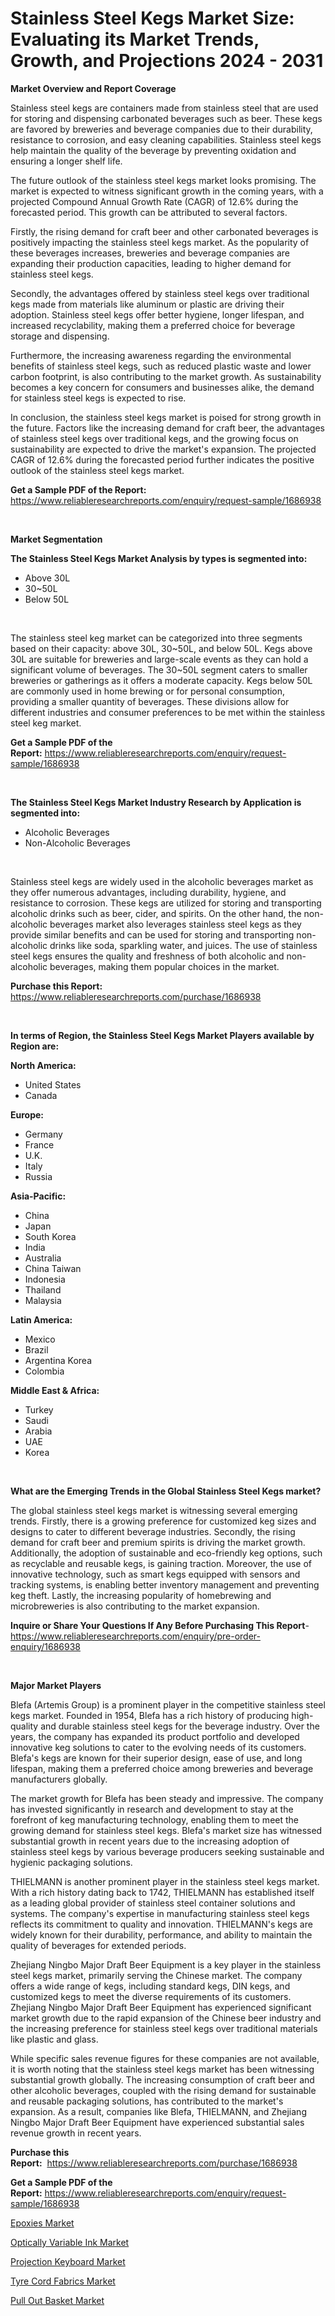 <p><h1>Stainless Steel Kegs Market Size: Evaluating its Market Trends, Growth, and Projections 2024 - 2031</h1></p><p><strong>Market Overview and Report Coverage</strong></p>
<p><p>Stainless steel kegs are containers made from stainless steel that are used for storing and dispensing carbonated beverages such as beer. These kegs are favored by breweries and beverage companies due to their durability, resistance to corrosion, and easy cleaning capabilities. Stainless steel kegs help maintain the quality of the beverage by preventing oxidation and ensuring a longer shelf life.</p><p>The future outlook of the stainless steel kegs market looks promising. The market is expected to witness significant growth in the coming years, with a projected Compound Annual Growth Rate (CAGR) of 12.6% during the forecasted period. This growth can be attributed to several factors.</p><p>Firstly, the rising demand for craft beer and other carbonated beverages is positively impacting the stainless steel kegs market. As the popularity of these beverages increases, breweries and beverage companies are expanding their production capacities, leading to higher demand for stainless steel kegs.</p><p>Secondly, the advantages offered by stainless steel kegs over traditional kegs made from materials like aluminum or plastic are driving their adoption. Stainless steel kegs offer better hygiene, longer lifespan, and increased recyclability, making them a preferred choice for beverage storage and dispensing.</p><p>Furthermore, the increasing awareness regarding the environmental benefits of stainless steel kegs, such as reduced plastic waste and lower carbon footprint, is also contributing to the market growth. As sustainability becomes a key concern for consumers and businesses alike, the demand for stainless steel kegs is expected to rise.</p><p>In conclusion, the stainless steel kegs market is poised for strong growth in the future. Factors like the increasing demand for craft beer, the advantages of stainless steel kegs over traditional kegs, and the growing focus on sustainability are expected to drive the market's expansion. The projected CAGR of 12.6% during the forecasted period further indicates the positive outlook of the stainless steel kegs market.</p></p>
<p><strong>Get a Sample PDF of the Report:</strong> <a href="https://www.reliableresearchreports.com/enquiry/request-sample/1686938">https://www.reliableresearchreports.com/enquiry/request-sample/1686938</a></p>
<p>&nbsp;</p>
<p><strong>Market Segmentation</strong></p>
<p><strong>The Stainless Steel Kegs Market Analysis by types is segmented into:</strong></p>
<p><ul><li>Above 30L</li><li>30~50L</li><li>Below 50L</li></ul></p>
<p>&nbsp;</p>
<p><p>The stainless steel keg market can be categorized into three segments based on their capacity: above 30L, 30~50L, and below 50L. Kegs above 30L are suitable for breweries and large-scale events as they can hold a significant volume of beverages. The 30~50L segment caters to smaller breweries or gatherings as it offers a moderate capacity. Kegs below 50L are commonly used in home brewing or for personal consumption, providing a smaller quantity of beverages. These divisions allow for different industries and consumer preferences to be met within the stainless steel keg market.</p></p>
<p><strong>Get a Sample PDF of the Report:</strong>&nbsp;<a href="https://www.reliableresearchreports.com/enquiry/request-sample/1686938">https://www.reliableresearchreports.com/enquiry/request-sample/1686938</a></p>
<p>&nbsp;</p>
<p><strong>The Stainless Steel Kegs Market Industry Research by Application is segmented into:</strong></p>
<p><ul><li>Alcoholic Beverages</li><li>Non-Alcoholic Beverages</li></ul></p>
<p>&nbsp;</p>
<p><p>Stainless steel kegs are widely used in the alcoholic beverages market as they offer numerous advantages, including durability, hygiene, and resistance to corrosion. These kegs are utilized for storing and transporting alcoholic drinks such as beer, cider, and spirits. On the other hand, the non-alcoholic beverages market also leverages stainless steel kegs as they provide similar benefits and can be used for storing and transporting non-alcoholic drinks like soda, sparkling water, and juices. The use of stainless steel kegs ensures the quality and freshness of both alcoholic and non-alcoholic beverages, making them popular choices in the market.</p></p>
<p><strong>Purchase this Report:</strong>&nbsp; <a href="https://www.reliableresearchreports.com/purchase/1686938">https://www.reliableresearchreports.com/purchase/1686938</a></p>
<p>&nbsp;</p>
<p><strong>In terms of Region, the Stainless Steel Kegs Market Players available by Region are:</strong></p>
<p>
    <p> <strong> North America: </strong>
        <ul>
            <li>United States</li>
            <li>Canada</li>
        </ul>
        </p> 
    <p> <strong> Europe: </strong>
        <ul>
            <li>Germany</li>
            <li>France</li>
            <li>U.K.</li>
            <li>Italy</li>
            <li>Russia</li>
        </ul>
        </p> 
    <p> <strong> Asia-Pacific: </strong>
        <ul>
            <li>China</li>
            <li>Japan</li>
            <li>South Korea</li>
            <li>India</li>
            <li>Australia</li>
            <li>China Taiwan</li>
            <li>Indonesia</li>
            <li>Thailand</li>
            <li>Malaysia</li>
        </ul>
        </p> 
    <p> <strong> Latin America: </strong>
        <ul>
            <li>Mexico</li>
            <li>Brazil</li>
            <li>Argentina Korea</li>
            <li>Colombia</li>
        </ul>
        </p> 
    <p> <strong> Middle East & Africa: </strong>
        <ul>
            <li>Turkey</li>
            <li>Saudi</li>
            <li>Arabia</li>
            <li>UAE</li>
            <li>Korea</li>
        </ul>
    </p>
    </p>
<p>&nbsp;</p>
<p><strong>What are the Emerging Trends in the Global Stainless Steel Kegs market?</strong></p>
<p><p>The global stainless steel kegs market is witnessing several emerging trends. Firstly, there is a growing preference for customized keg sizes and designs to cater to different beverage industries. Secondly, the rising demand for craft beer and premium spirits is driving the market growth. Additionally, the adoption of sustainable and eco-friendly keg options, such as recyclable and reusable kegs, is gaining traction. Moreover, the use of innovative technology, such as smart kegs equipped with sensors and tracking systems, is enabling better inventory management and preventing keg theft. Lastly, the increasing popularity of homebrewing and microbreweries is also contributing to the market expansion.</p></p>
<p><strong>Inquire or Share Your Questions If Any Before Purchasing This Report</strong>- <a href="https://www.reliableresearchreports.com/enquiry/pre-order-enquiry/1686938">https://www.reliableresearchreports.com/enquiry/pre-order-enquiry/1686938</a></p>
<p>&nbsp;</p>
<p><strong>Major Market Players</strong></p>
<p><p>Blefa (Artemis Group) is a prominent player in the competitive stainless steel kegs market. Founded in 1954, Blefa has a rich history of producing high-quality and durable stainless steel kegs for the beverage industry. Over the years, the company has expanded its product portfolio and developed innovative keg solutions to cater to the evolving needs of its customers. Blefa's kegs are known for their superior design, ease of use, and long lifespan, making them a preferred choice among breweries and beverage manufacturers globally.</p><p>The market growth for Blefa has been steady and impressive. The company has invested significantly in research and development to stay at the forefront of keg manufacturing technology, enabling them to meet the growing demand for stainless steel kegs. Blefa's market size has witnessed substantial growth in recent years due to the increasing adoption of stainless steel kegs by various beverage producers seeking sustainable and hygienic packaging solutions.</p><p>THIELMANN is another prominent player in the stainless steel kegs market. With a rich history dating back to 1742, THIELMANN has established itself as a leading global provider of stainless steel container solutions and systems. The company's expertise in manufacturing stainless steel kegs reflects its commitment to quality and innovation. THIELMANN's kegs are widely known for their durability, performance, and ability to maintain the quality of beverages for extended periods.</p><p>Zhejiang Ningbo Major Draft Beer Equipment is a key player in the stainless steel kegs market, primarily serving the Chinese market. The company offers a wide range of kegs, including standard kegs, DIN kegs, and customized kegs to meet the diverse requirements of its customers. Zhejiang Ningbo Major Draft Beer Equipment has experienced significant market growth due to the rapid expansion of the Chinese beer industry and the increasing preference for stainless steel kegs over traditional materials like plastic and glass.</p><p>While specific sales revenue figures for these companies are not available, it is worth noting that the stainless steel kegs market has been witnessing substantial growth globally. The increasing consumption of craft beer and other alcoholic beverages, coupled with the rising demand for sustainable and reusable packaging solutions, has contributed to the market's expansion. As a result, companies like Blefa, THIELMANN, and Zhejiang Ningbo Major Draft Beer Equipment have experienced substantial sales revenue growth in recent years.</p></p>
<p><strong>Purchase this Report:</strong>&nbsp;&nbsp;<a href="https://www.reliableresearchreports.com/purchase/1686938">https://www.reliableresearchreports.com/purchase/1686938</a></p>
<p></p>
<p><strong>Get a Sample PDF of the Report:</strong>&nbsp;<a href="https://www.reliableresearchreports.com/enquiry/request-sample/1686938">https://www.reliableresearchreports.com/enquiry/request-sample/1686938</a></p>
<p><p><a href="https://www.linkedin.com/pulse/epoxies-market-size-growth-forecast-from-2023-2030-mania-market-vwzac/">Epoxies Market</a></p><p><a href="https://www.linkedin.com/pulse/optically-variable-ink-market-size-growth-forecast-from-3n1sc/">Optically Variable Ink Market</a></p><p><a href="https://github.com/RoccoManning/Market-Research-Report-List-2/blob/main/projection-keyboard-market.md">Projection Keyboard Market</a></p><p><a href="https://www.linkedin.com/pulse/tyre-cord-fabrics-market-size-growth-forecast-from-2023-5yx6e/">Tyre Cord Fabrics Market</a></p><p><a href="https://github.com/NorbertYates/Market-Research-Report-List-2/blob/main/pull-out-basket-market.md">Pull Out Basket Market</a></p></p>